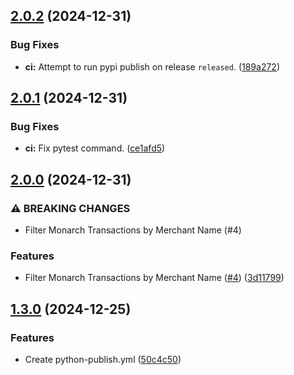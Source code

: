 ## [2.0.2](https://github.com/elsell/monarch-money-amazon-connector/compare/v2.0.1...v2.0.2) (2024-12-31)


### Bug Fixes

* **ci:** Attempt to run pypi publish on release `released`. ([189a272](https://github.com/elsell/monarch-money-amazon-connector/commit/189a27246848013dc0ae7c1646196aeb48fd2239))

## [2.0.1](https://github.com/elsell/monarch-money-amazon-connector/compare/v2.0.0...v2.0.1) (2024-12-31)


### Bug Fixes

* **ci:** Fix pytest command. ([ce1afd5](https://github.com/elsell/monarch-money-amazon-connector/commit/ce1afd5f595142fc5203500e2cf3998b583425cc))

## [2.0.0](https://github.com/elsell/monarch-money-amazon-connector/compare/v1.3.0...v2.0.0) (2024-12-31)


### ⚠ BREAKING CHANGES

* Filter Monarch Transactions by Merchant Name (#4)

### Features

* Filter Monarch Transactions by Merchant Name ([#4](https://github.com/elsell/monarch-money-amazon-connector/issues/4)) ([3d11799](https://github.com/elsell/monarch-money-amazon-connector/commit/3d11799e4b22e6a13a68aa12cb8f437780c22288))

## [1.3.0](https://github.com/elsell/monarch-money-amazon-connector/compare/v1.2.3...v1.3.0) (2024-12-25)


### Features

* Create python-publish.yml ([50c4c50](https://github.com/elsell/monarch-money-amazon-connector/commit/50c4c5050c6f92f95d29b6e0f2bd341cdefb335b))

